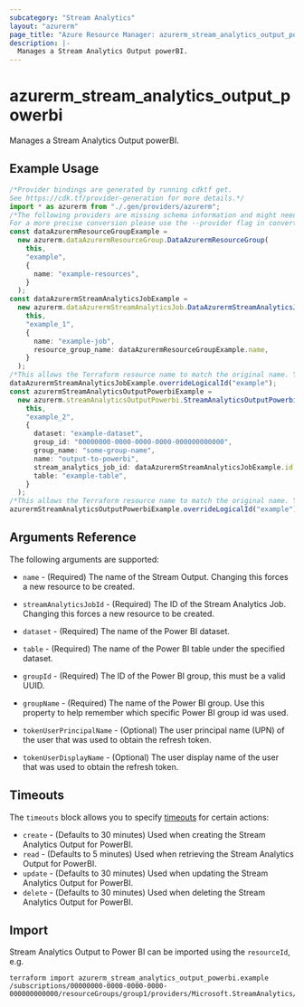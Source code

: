 ```yaml
---
subcategory: "Stream Analytics"
layout: "azurerm"
page_title: "Azure Resource Manager: azurerm_stream_analytics_output_powerbi"
description: |-
  Manages a Stream Analytics Output powerBI.
---
```


# azurerm\_stream\_analytics\_output\_powerbi

Manages a Stream Analytics Output powerBI.

## Example Usage

```typescript
/*Provider bindings are generated by running cdktf get.
See https://cdk.tf/provider-generation for more details.*/
import * as azurerm from "./.gen/providers/azurerm";
/*The following providers are missing schema information and might need manual adjustments to synthesize correctly: azurerm.
For a more precise conversion please use the --provider flag in convert.*/
const dataAzurermResourceGroupExample =
  new azurerm.dataAzurermResourceGroup.DataAzurermResourceGroup(
    this,
    "example",
    {
      name: "example-resources",
    }
  );
const dataAzurermStreamAnalyticsJobExample =
  new azurerm.dataAzurermStreamAnalyticsJob.DataAzurermStreamAnalyticsJob(
    this,
    "example_1",
    {
      name: "example-job",
      resource_group_name: dataAzurermResourceGroupExample.name,
    }
  );
/*This allows the Terraform resource name to match the original name. You can remove the call if you don't need them to match.*/
dataAzurermStreamAnalyticsJobExample.overrideLogicalId("example");
const azurermStreamAnalyticsOutputPowerbiExample =
  new azurerm.streamAnalyticsOutputPowerbi.StreamAnalyticsOutputPowerbi(
    this,
    "example_2",
    {
      dataset: "example-dataset",
      group_id: "00000000-0000-0000-0000-000000000000",
      group_name: "some-group-name",
      name: "output-to-powerbi",
      stream_analytics_job_id: dataAzurermStreamAnalyticsJobExample.id,
      table: "example-table",
    }
  );
/*This allows the Terraform resource name to match the original name. You can remove the call if you don't need them to match.*/
azurermStreamAnalyticsOutputPowerbiExample.overrideLogicalId("example");

```

## Arguments Reference

The following arguments are supported:

*   `name` - (Required) The name of the Stream Output. Changing this forces a new resource to be created.

*   `streamAnalyticsJobId` - (Required) The ID of the Stream Analytics Job. Changing this forces a new resource to be created.

*   `dataset` - (Required) The name of the Power BI dataset.

*   `table` - (Required) The name of the Power BI table under the specified dataset.

*   `groupId` - (Required) The ID of the Power BI group, this must be a valid UUID.

*   `groupName` - (Required) The name of the Power BI group. Use this property to help remember which specific Power BI group id was used.

*   `tokenUserPrincipalName` - (Optional) The user principal name (UPN) of the user that was used to obtain the refresh token.

*   `tokenUserDisplayName` - (Optional) The user display name of the user that was used to obtain the refresh token.

## Timeouts

The `timeouts` block allows you to specify [timeouts](https://www.terraform.io/language/resources/syntax#operation-timeouts) for certain actions:

* `create` - (Defaults to 30 minutes) Used when creating the Stream Analytics Output for PowerBI.
* `read` - (Defaults to 5 minutes) Used when retrieving the Stream Analytics Output for PowerBI.
* `update` - (Defaults to 30 minutes) Used when updating the Stream Analytics Output for PowerBI.
* `delete` - (Defaults to 30 minutes) Used when deleting the Stream Analytics Output for PowerBI.

## Import

Stream Analytics Output to Power BI can be imported using the `resourceId`, e.g.

```shell
terraform import azurerm_stream_analytics_output_powerbi.example /subscriptions/00000000-0000-0000-0000-000000000000/resourceGroups/group1/providers/Microsoft.StreamAnalytics/streamingJobs/job1/outputs/output1
```
